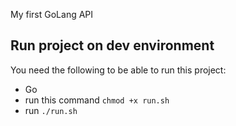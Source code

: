 My first GoLang API

## Run project on dev environment

You need the following to be able to run this project:

- Go
- run this command `chmod +x run.sh`
- run `./run.sh`
